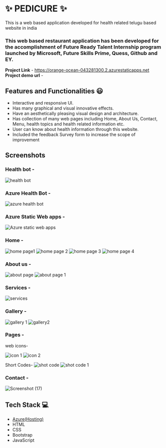 # ✨ PEDICURE  ✨

This is a web based application developed for health related telugu based website in india

### This web based restaurant application has been developed for the accomplishment of Future Ready Talent Internship program launched by Microsoft, Future Skills Prime, Quess, Github and EY.


**Project Link** - https://orange-ocean-043281300.2.azurestaticapps.net
**Project demo url** - 


## Features and Functionalities 😃

- Interactive and responsive UI.
- Has many graphical and visual innovative effects.
- Have an aesthetically pleasing visual design and architecture.
- Has collection of many web pages including Home, About Us, Contact, Menu, health topics and health related information etc.
- User can know about health information through this website.
- Included the feedback Survey form to increase the scope of improvement 

## Screenshots

### Health bot -

![health bot](https://user-images.githubusercontent.com/118047429/214072578-0e4e1788-8207-4346-885b-707dbc1ebc8b.png)


### Azure Health Bot -

![azure health bot](https://user-images.githubusercontent.com/118047429/214073404-29850510-91c7-49e1-8e90-0d34f6653bcb.png)


### Azure Static Web apps -

![Azure static web apps](https://user-images.githubusercontent.com/118047429/214073523-38dc1d40-63fc-4e62-af50-e8b736df0b23.png)


### Home -
![home page1](https://user-images.githubusercontent.com/118047429/214073909-6e6f5e2d-8fd7-4d0f-a871-2fa346ca389b.png)
![home page 2](https://user-images.githubusercontent.com/118047429/214074012-8f6c409c-826b-4b63-b6be-5c75235bb42d.png)
![home page 3](https://user-images.githubusercontent.com/118047429/214074096-303796d7-7d4a-4e13-83bc-f29cc30eccfe.png)
![home page 4](https://user-images.githubusercontent.com/118047429/214074460-f4d187af-a95e-4447-ab1e-c3b5df65b13b.png)


### About us -
![about page](https://user-images.githubusercontent.com/118047429/214074727-ffa1794e-af75-4f6b-8bff-20176af0c02a.png)
![about page 1](https://user-images.githubusercontent.com/118047429/214075100-469f94b4-8a78-43d9-b9d9-e51c9d24c55f.png)

### Services -

![services](https://user-images.githubusercontent.com/118047429/214075373-57fd8193-8527-4e7b-a24f-6691f7135b70.png)

### Gallery -
![gallery 1](https://user-images.githubusercontent.com/118047429/214075739-02c0c457-b957-4977-b900-85027a9daa84.png)
![gallery2](https://user-images.githubusercontent.com/118047429/214075810-88814d99-5b6a-4c7a-ae22-71bd0a4936a1.png)

### Pages -
web icons-

![icon 1](https://user-images.githubusercontent.com/118047429/214076108-a161c33d-cea6-47da-9f13-66bc54d5d76b.png)
![icon 2](https://user-images.githubusercontent.com/118047429/214076171-83fe027b-6481-4115-aa9c-60b445e6ca9c.png)

Short Codes-
![shot code](https://user-images.githubusercontent.com/118047429/214077194-1db1ab5b-9310-464f-b2a1-25b91387c084.png)
![shot code 1](https://user-images.githubusercontent.com/118047429/214077275-b6374255-012c-431c-9337-14442dc49fe1.png)

### Contact -
![Screenshot (17)](https://user-images.githubusercontent.com/118047429/214077345-7a71835e-c305-419b-804a-050c84770014.png)

## Tech Stack 💻

- [Azure(Hosting)](https://azure.microsoft.com/en-in/features/azure-portal/)
- HTML
- CSS
- Bootstrap
- JavaScript
